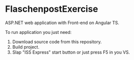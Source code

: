 # FlaschenpostExercise

ASP.NET web application with Front-end on Angular TS.

To run application you just need:
1) Download source code from this repository.
2) Build project.
3) Slap "ISS Express" start button or just press F5 in you VS.

